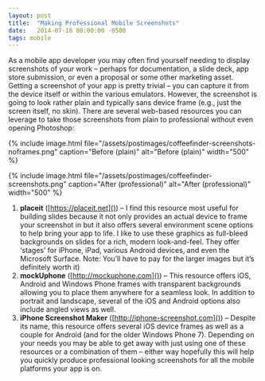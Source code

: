 ```yaml
---
layout: post
title:  "Making Professional Mobile Screenshots"
date:   2014-07-18 00:00:00 -0500
tags: mobile
---
```


As a mobile app developer you may often find yourself needing to display screenshots of your work – perhaps for documentation, a slide deck, app store submission, or even a proposal or some other marketing asset. Getting a screenshot of your app is pretty trivial – you can capture it from the device itself or within the various emulators. However, the screenshot is going to look rather plain and typically sans device frame (e.g., just the screen itself, no skin). There are several web-based resources you can leverage to take those screenshots from plain to professional without even opening Photoshop:

{% include image.html file="/assets/postimages/coffeefinder-screenshots-noframes.png" caption="Before (plain)" alt="Before (plain)" width="500" %}

{% include image.html file="/assets/postimages/coffeefinder-screenshots.png" caption="After (professional)" alt="After (professional)" width="500" %}

1. **placeit** ([https://placeit.net]()) – I find this resource most useful for building slides because it not only provides an actual device to frame your screenshot in but it also offers several environment scene options to help bring your app to life.  I like to use these graphics as full-bleed backgrounds on slides for a rich, modern look-and-feel.  They offer ‘stages’ for iPhone, iPad, various Android devices, and even the Microsoft Surface. Note: You’ll have to pay for the larger images but it’s definitely worth it)  
2. **mockUphone** ([http://mockuphone.com]()) – This resource offers iOS, Android and Windows Phone frames with transparent backgrounds allowing you to place them anywhere for a seamless look. In addition to portrait and landscape, several of the iOS and Android options also include angled views as well.  
3. **iPhone Screenshot Maker** ([http://iphone-screenshot.com]()) – Despite its name, this resource offers several iOS device frames as well as a couple for Android (and for the older Windows Phone 7).
Depending on your needs you may be able to get away with just using one of these resources or a combination of them – either way hopefully this will help you quickly produce professional looking screenshots for all the mobile platforms your app is on.